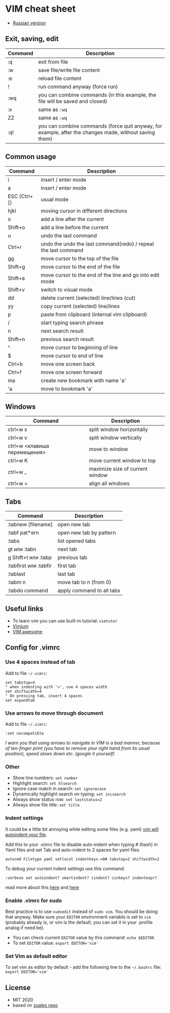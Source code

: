 # VIM cheat sheet

* [Russian version](./README-ru.md)

## Exit, saving, edit

| Command                      | Description                        |
| ---------------------------- | ---------------------------------- |
| :q                           | exit from file                     |
| :w                           | save file/write file content       |
| :e                           | reload file content                |
| !                            | run command anyway (force run)     |
| :wq                          | you can combine commands (in this example, the file will be saved and closed) |
| :x                           | same as `:wq`                      |
| ZZ                           | same as `:wq`                      |
| :q!                          | you can combine commands (force quit anyway, for example, after the changes made, without saving them) |

## Common usage

| Command                      | Description                                                    |
| ---------------------------- | -------------------------------------------------------------- |
| i                            | insert / enter mode                                            |
| a                            | insert / enter mode                                            |
| ESC (Ctrl+[)                 | usual mode                                                     |
| hjkl                         | moving cursor in different directions                          |
| o                            | add a line after the current                                   |
| Shift+o                      | add a line before the current                                  |
| u                            | undo the last command                                          |
| Ctrl+r                       | undo the undo the last command(redo) / repeat the last command |
| gg                           | move cursor to the top of the file                             |
| Shift+g                      | move cursor to the end of the file                             |
| Shift+a                      | move cursor to the end of the line and go into edit mode       |
| Shift+v                      | switch to visual mode                                          |
| dd                           | delete current (selected) line/lines (cut)                     |
| yy                           | copy current (selected) line/lines                             |
| p                            | paste from clipboard (internal vim clipboard)                  |
| /                            | start typing search phrase                                     |
| n                            | next search result                                             |
| Shift+n                      | previous search result                                         |
| ^                            | move cursor to beginning of line                               |
| $                            | move cursor to end of line                                     |
| Ctrl+b                       | move one screen back                                           |
| Ctrl+f                       | move one screen forward                                        |
| mа                           | create new bookmark with name 'a'                              |
| 'a                           | move to bookmark 'a'                                           |

## Windows

| Command                      | Description                       |
| ---------------------------- | --------------------------------- |
| ctrl+w s                     | split window horizontally         |
| ctrl+w v                     | split window vertically           |
| ctrl+w <клавиша перемещения> | move to window                    |
| ctrl+w K                     | move current window to top        |
| ctrl+w _                     | maximize size of current window   |
| ctrl+w =                     | align all windows                 |

## Tabs

| Command                      | Description                       |
| ---------------------------- | --------------------------------- |
| :tabnew [filename]	       | open new tab                      |
| :tabf pat*ern	               | open new tab by pattern           |
| :tabs	                       | list opened tabs                  |
| gt или :tabn	               | next tab                          |
| g Shift+t или :tabp          | previous tab                      |
| :tabfirst или :tabfir        | first tab                         |
| :tablast                     | last tab                          |
| :tabm n                      | move tab to n (from 0)            |
| :tabdo command               | apply command to all tabs         |

## Useful links

* To learn vim you can use built-in tutorial: `vimtutor`
* [Vimium](https://vimium.github.io/)
* [VIM awesome](http://vimawesome.com/)

## Config for .vimrc

### Use 4 spaces instead of tab

Add to file `~/.vimrc`:
```
set tabstop=4
" when indenting with '>', use 4 spaces width
set shiftwidth=4
" On pressing tab, insert 4 spaces
set expandtab
```

### Use arrows to move through document

Add to file `~/.vimrc`:
```
:set nocompatible
```

*I warn you that using arrows to navigate in VIM is a bad manner, because of 
ten-finger print (you have to remove your right hand from its usual position),
speed slows down etc. (google it yourself)*

### Other

* Show line numbers: `set number` 
* Highlight search: `set hlsearch`
* Ignore case match in search: `set ignorecase`
* Dynamically highlight search on typing: `set incsearch`
* Always show status row: `set laststatus=2`
* Always show file title: `set title`

### Indent settings

It could be a little bit annoying while editing some files (e.g. yaml) [vim will autoindent your file](https://stackoverflow.com/questions/51059357/vim-wrong-indent-when-comment-lines-of-yaml-file).

Add this to your .vimrc file to disable auto-indent when typing # (hash) in Yaml files and set Tab and auto-indent to 2 spaces for yaml files
```
autocmd Filetype yaml setlocal indentkeys-=0# tabstop=2 shiftwidth=2
```

To debug your current indent settings use this command:
```
:verbose set autoindent? smartindent? cindent? cinkeys? indentexpr?
```

read more about this [here](http://vimdoc.sourceforge.net/htmldoc/options.html#:set-verbose) and [here](https://unix.stackexchange.com/questions/106526/stop-vim-from-messing-up-my-indentation-on-comments)

### Enable .vimrc for sudo

Best practice is to use `sudoedit` instead of `sudo vim`. You should be doing that anyway. Make sure your `EDITOR` environment variable is set to `vim` (probably already is, or vim is the default; you can set it in your .profile analog if need be).
* You can check current `EDITOR` value by this command: `echo $EDITOR`
* To set `EDITOR` value: `export EDITOR='vim'`

### Set Vim as default editor

To set vim as editor by default - add the following line to the `~/.bashrc` file: `export EDITOR='vim'`

## License

* MIT 2020
* based on [zualex repo](https://github.com/zualex/vim-cheat-sheet)
